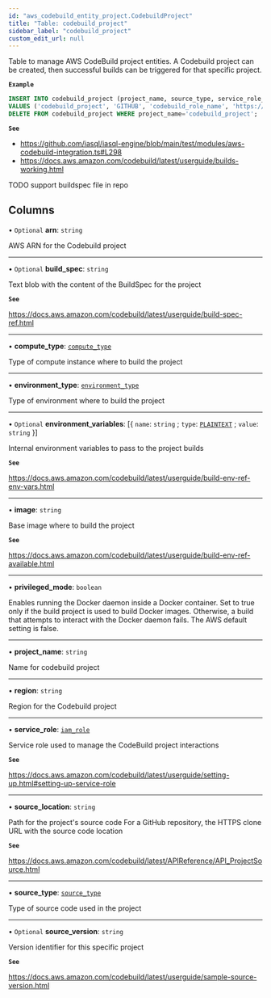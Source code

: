 ```yaml
---
id: "aws_codebuild_entity_project.CodebuildProject"
title: "Table: codebuild_project"
sidebar_label: "codebuild_project"
custom_edit_url: null
---
```


Table to manage AWS CodeBuild project entities. A Codebuild project can be
created, then successful builds can be triggered for that specific project.

**`Example`**

```sql
INSERT INTO codebuild_project (project_name, source_type, service_role_name, source_location)
VALUES ('codebuild_project', 'GITHUB', 'codebuild_role_name', 'https://github.com/iasql/iasql-engine');
DELETE FROM codebuild_project WHERE project_name='codebuild_project';
```

**`See`**

 - https://github.com/iasql/iasql-engine/blob/main/test/modules/aws-codebuild-integration.ts#L298
 - https://docs.aws.amazon.com/codebuild/latest/userguide/builds-working.html

TODO support buildspec file in repo

## Columns

• `Optional` **arn**: `string`

AWS ARN for the Codebuild project

___

• `Optional` **build\_spec**: `string`

Text blob with the content of the BuildSpec for the project

**`See`**

https://docs.aws.amazon.com/codebuild/latest/userguide/build-spec-ref.html

___

• **compute\_type**: [`compute_type`](../enums/aws_codebuild_entity_project.ComputeType.md)

Type of compute instance where to build the project

___

• **environment\_type**: [`environment_type`](../enums/aws_codebuild_entity_project.EnvironmentType.md)

Type of environment where to build the project

___

• `Optional` **environment\_variables**: [{ `name`: `string` ; `type`: [`PLAINTEXT`](../enums/aws_codebuild_entity_project.EnvironmentVariableType.md#plaintext) ; `value`: `string`  }]

Internal environment variables to pass to the project builds

**`See`**

https://docs.aws.amazon.com/codebuild/latest/userguide/build-env-ref-env-vars.html

___

• **image**: `string`

Base image where to build the project

**`See`**

https://docs.aws.amazon.com/codebuild/latest/userguide/build-env-ref-available.html

___

• **privileged\_mode**: `boolean`

Enables running the Docker daemon inside a Docker container. Set to true only if the build project is used to build Docker images. Otherwise, a build that attempts to interact with the Docker daemon fails.
The AWS default setting is false.

___

• **project\_name**: `string`

Name for codebuild project

___

• **region**: `string`

Region for the Codebuild project

___

• **service\_role**: [`iam_role`](aws_iam_entity_role.IamRole.md)

Service role used to manage the CodeBuild project interactions

**`See`**

https://docs.aws.amazon.com/codebuild/latest/userguide/setting-up.html#setting-up-service-role

___

• **source\_location**: `string`

Path for the project's source code
For a GitHub repository, the HTTPS clone URL with the source code location

**`See`**

https://docs.aws.amazon.com/codebuild/latest/APIReference/API_ProjectSource.html

___

• **source\_type**: [`source_type`](../enums/aws_codebuild_entity_project.SourceType.md)

Type of source code used in the project

___

• `Optional` **source\_version**: `string`

Version identifier for this specific project

**`See`**

https://docs.aws.amazon.com/codebuild/latest/userguide/sample-source-version.html
